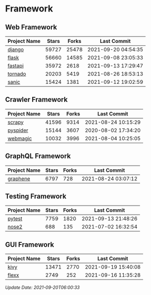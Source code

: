 # Framework

## Web Framework
| Project Name | Stars | Forks | Last Commit |
| ------------ | ----- | ----- | ----------- |
| [django](https://github.com/django/django) | 59727 | 25478 | 2021-09-20 04:54:35 |
| [flask](https://github.com/pallets/flask) | 56660 | 14585 | 2021-09-08 23:05:33 |
| [fastapi](https://github.com/tiangolo/fastapi) | 35972 | 2618 | 2021-09-13 17:29:47 |
| [tornado](https://github.com/tornadoweb/tornado) | 20203 | 5419 | 2021-08-26 18:53:13 |
| [sanic](https://github.com/sanic-org/sanic) | 15424 | 1381 | 2021-09-12 19:02:59 |

## Crawler Framework
| Project Name | Stars | Forks | Last Commit |
| ------------ | ----- | ----- | ----------- |
| [scrapy](https://github.com/scrapy/scrapy) | 41596 | 9314 | 2021-08-24 10:15:29 |
| [pyspider](https://github.com/binux/pyspider) | 15144 | 3607 | 2020-08-02 17:34:20 |
| [webmagic](https://github.com/code4craft/webmagic) | 10032 | 3996 | 2021-08-04 10:25:05 |

## GraphQL Framework
| Project Name | Stars | Forks | Last Commit |
| ------------ | ----- | ----- | ----------- |
| [graphene](https://github.com/graphql-python/graphene) | 6797 | 728 | 2021-08-24 03:07:12 |

## Testing Framework
| Project Name | Stars | Forks | Last Commit |
| ------------ | ----- | ----- | ----------- |
| [pytest](https://github.com/pytest-dev/pytest) | 7759 | 1820 | 2021-09-13 21:48:26 |
| [nose2](https://github.com/nose-devs/nose2) | 688 | 135 | 2021-07-02 16:32:54 |

## GUI Framework
| Project Name | Stars | Forks | Last Commit |
| ------------ | ----- | ----- | ----------- |
| [kivy](https://github.com/kivy/kivy) | 13471 | 2770 | 2021-09-19 15:40:08 |
| [flexx](https://github.com/flexxui/flexx) | 2749 | 252 | 2021-09-16 11:35:28 |

*Update Date: 2021-09-20T06:00:33*